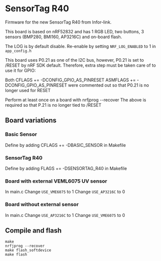 # SensorTag R40
Firmware for the new SensorTag R40 from Infor-link.

This board is based on nRF52832 and has 1 RGB LED, two buttons, 3 sensors (BMP280, BMI160, AP3216C) and on-board flash.

The LOG is by default disable. Re-enable by setting `NRF_LOG_ENABLED` to 1 in `app_config.h`

This board uses P0.21 as one of the I2C bus, however, P0.21 is set to /RESET by nRF SDK default. Therefore, extra step must be taken care of to use it for GPIO:

Both
    CFLAGS += -DCONFIG_GPIO_AS_PINRESET
    ASMFLAGS += -DCONFIG_GPIO_AS_PINRESET
were commented out so that P0.21 is no longer used for RESET

Perform at least once on a board with
    nrfjprog --recover
The above is required so that P.21 is no longer tied to /RESET

## Board variations

### Basic Sensor
Define by adding CFLAGS += -DBASIC_SENSOR in Makefile

### SensorTag R40
Define by adding FLAGS += -DSENSORTAG_R40 in Makefile

### Board with external VEML6075 UV sensor

In main.c
Change `USE_VME6075` to 1
Change `USE_AP3216C` to 0

### Board without external sensor

In main.c
Change `USE_AP3216C` to 1
Change `USE_VME6075` to 0

## Compile and flash
```cd pca10040/s132/armgcc
make
nrfjprog --recover
make flash_softdevice
make flash
```


